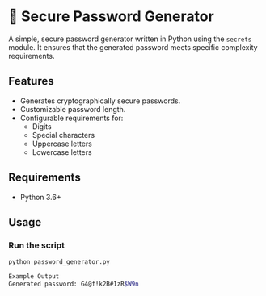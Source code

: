 # 🔐 Secure Password Generator

A simple, secure password generator written in Python using the `secrets` module. It ensures that the generated password meets specific complexity requirements.

## Features

- Generates cryptographically secure passwords.
- Customizable password length.
- Configurable requirements for:
  - Digits
  - Special characters
  - Uppercase letters
  - Lowercase letters

## Requirements

- Python 3.6+

## Usage

### Run the script

```bash
python password_generator.py

Example Output
Generated password: G4@f!k2B#1zR$W9n

